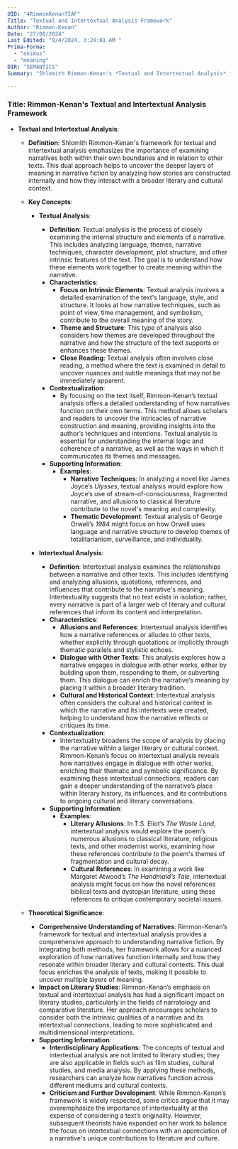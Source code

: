 ```yaml
---
UID: "4RimmonKenanTIAF"
Title: "Textual and Intertextual Analysis Framework"
Author: "Rimmon-Kenan"
Date: "27/08/2024"
Last Edited: "9/4/2024, 3:24:01 AM "
Prima-Forma:
  - "animus"
  - "meaning"
DIR: "SEMANTICS"
Summary: "Shlomith Rimmon-Kenan's *Textual and Intertextual Analysis* framework examines narratives both internally and in relation to other texts. By integrating textual analysis with intertextual connections, her approach uncovers deeper layers of meaning, offering a comprehensive understanding of how narratives function within literary and cultural contexts."

---
```



### Title: **Rimmon-Kenan's Textual and Intertextual Analysis Framework**

- **Textual and Intertextual Analysis**:
  - **Definition**: Shlomith Rimmon-Kenan's framework for textual and intertextual analysis emphasizes the importance of examining narratives both within their own boundaries and in relation to other texts. This dual approach helps to uncover the deeper layers of meaning in narrative fiction by analyzing how stories are constructed internally and how they interact with a broader literary and cultural context.

  - **Key Concepts**:
    - **Textual Analysis**:
      - **Definition**: Textual analysis is the process of closely examining the internal structure and elements of a narrative. This includes analyzing language, themes, narrative techniques, character development, plot structure, and other intrinsic features of the text. The goal is to understand how these elements work together to create meaning within the narrative.
      - **Characteristics**:
        - **Focus on Intrinsic Elements**: Textual analysis involves a detailed examination of the text's language, style, and structure. It looks at how narrative techniques, such as point of view, time management, and symbolism, contribute to the overall meaning of the story.
        - **Theme and Structure**: This type of analysis also considers how themes are developed throughout the narrative and how the structure of the text supports or enhances these themes.
        - **Close Reading**: Textual analysis often involves close reading, a method where the text is examined in detail to uncover nuances and subtle meanings that may not be immediately apparent.
      - **Contextualization**:
        - By focusing on the text itself, Rimmon-Kenan’s textual analysis offers a detailed understanding of how narratives function on their own terms. This method allows scholars and readers to uncover the intricacies of narrative construction and meaning, providing insights into the author’s techniques and intentions. Textual analysis is essential for understanding the internal logic and coherence of a narrative, as well as the ways in which it communicates its themes and messages.
      - **Supporting Information**:
        - **Examples**:
          - **Narrative Techniques**: In analyzing a novel like James Joyce’s *Ulysses*, textual analysis would explore how Joyce’s use of stream-of-consciousness, fragmented narrative, and allusions to classical literature contribute to the novel's meaning and complexity.
          - **Thematic Development**: Textual analysis of George Orwell’s *1984* might focus on how Orwell uses language and narrative structure to develop themes of totalitarianism, surveillance, and individuality.
    
    - **Intertextual Analysis**:
      - **Definition**: Intertextual analysis examines the relationships between a narrative and other texts. This includes identifying and analyzing allusions, quotations, references, and influences that contribute to the narrative's meaning. Intertextuality suggests that no text exists in isolation; rather, every narrative is part of a larger web of literary and cultural references that inform its content and interpretation.
      - **Characteristics**:
        - **Allusions and References**: Intertextual analysis identifies how a narrative references or alludes to other texts, whether explicitly through quotations or implicitly through thematic parallels and stylistic echoes.
        - **Dialogue with Other Texts**: This analysis explores how a narrative engages in dialogue with other works, either by building upon them, responding to them, or subverting them. This dialogue can enrich the narrative’s meaning by placing it within a broader literary tradition.
        - **Cultural and Historical Context**: Intertextual analysis often considers the cultural and historical context in which the narrative and its intertexts were created, helping to understand how the narrative reflects or critiques its time.
      - **Contextualization**:
        - Intertextuality broadens the scope of analysis by placing the narrative within a larger literary or cultural context. Rimmon-Kenan’s focus on intertextual analysis reveals how narratives engage in dialogue with other works, enriching their thematic and symbolic significance. By examining these intertextual connections, readers can gain a deeper understanding of the narrative’s place within literary history, its influences, and its contributions to ongoing cultural and literary conversations.
      - **Supporting Information**:
        - **Examples**:
          - **Literary Allusions**: In T.S. Eliot’s *The Waste Land*, intertextual analysis would explore the poem’s numerous allusions to classical literature, religious texts, and other modernist works, examining how these references contribute to the poem's themes of fragmentation and cultural decay.
          - **Cultural References**: In examining a work like Margaret Atwood’s *The Handmaid’s Tale*, intertextual analysis might focus on how the novel references biblical texts and dystopian literature, using these references to critique contemporary societal issues.
  
  - **Theoretical Significance**:
    - **Comprehensive Understanding of Narratives**: Rimmon-Kenan’s framework for textual and intertextual analysis provides a comprehensive approach to understanding narrative fiction. By integrating both methods, her framework allows for a nuanced exploration of how narratives function internally and how they resonate within broader literary and cultural contexts. This dual focus enriches the analysis of texts, making it possible to uncover multiple layers of meaning.
    - **Impact on Literary Studies**: Rimmon-Kenan’s emphasis on textual and intertextual analysis has had a significant impact on literary studies, particularly in the fields of narratology and comparative literature. Her approach encourages scholars to consider both the intrinsic qualities of a narrative and its intertextual connections, leading to more sophisticated and multidimensional interpretations.
    - **Supporting Information**:
      - **Interdisciplinary Applications**: The concepts of textual and intertextual analysis are not limited to literary studies; they are also applicable in fields such as film studies, cultural studies, and media analysis. By applying these methods, researchers can analyze how narratives function across different mediums and cultural contexts.
      - **Criticism and Further Development**: While Rimmon-Kenan’s framework is widely respected, some critics argue that it may overemphasize the importance of intertextuality at the expense of considering a text’s originality. However, subsequent theorists have expanded on her work to balance the focus on intertextual connections with an appreciation of a narrative's unique contributions to literature and culture.
